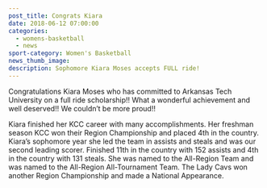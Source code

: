 ```yaml
---
post_title: Congrats Kiara
date: 2018-06-12 07:00:00
categories:
  - womens-basketball
  - news
sport-category: Women's Basketball
news_thumb_image:
description: Sophomore Kiara Moses accepts FULL ride!
---
```


Congratulations Kiara Moses who has committed to Arkansas Tech University on a full ride scholarship!! What a wonderful achievement and well deserved!! We couldn’t be more proud!!

Kiara finished her KCC career with many accomplishments. Her freshman season KCC won their Region Championship and placed 4th in the country. Kiara’s sophomore year she led the team in assists and steals and was our second leading scorer. Finished 11th in the country with 152 assists and 4th in the country with 131 steals. She was named to the All-Region Team and was named to the All-Region All-Tournament Team. The Lady Cavs won another Region Championship and made a National Appearance.